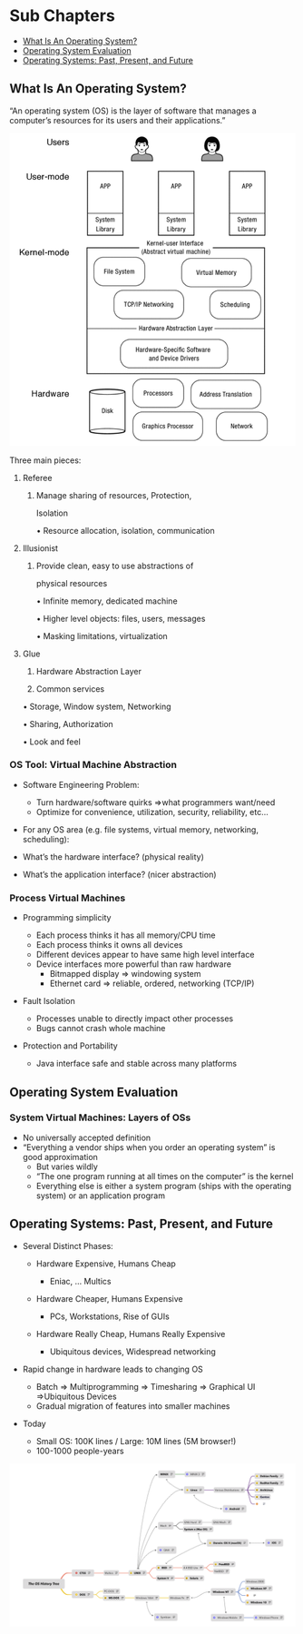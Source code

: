 # Sub Chapters

- [What Is An Operating System?](#what-is-an-operating-system?)
- [Operating System Evaluation](#operating-system-evaluation)
- [Operating Systems: Past, Present, and Future](#operating-systems-past-present-and-future)



## What Is An Operating System?

“An operating system (OS) is the layer of software that manages a computer’s resources for its users and their applications.”



![Abstractopm](Figures/Chapter1/Abstraction.png)

Three main pieces:

1. Referee

   1. Manage sharing of resources, Protection, 

      Isolation

      • Resource allocation, isolation, communication

2. Illusionist

   1. Provide clean, easy to use abstractions of 

      physical resources

      • Infinite memory, dedicated machine

      • Higher level objects: files, users, messages

      • Masking limitations, virtualization

3. Glue

   1. Hardware Abstraction Layer

   2.  Common services

      • Storage, Window system, Networking

      • Sharing, Authorization

      • Look and feel

### OS Tool: Virtual Machine Abstraction

- Software Engineering Problem: 
  - Turn hardware/software quirks ⇒what programmers want/need
  - Optimize for convenience, utilization, security, reliability, etc…

-  For any OS area (e.g. file systems, virtual memory, networking, scheduling):
  - What’s the hardware interface? (physical reality)
  - What’s the application interface? (nicer abstraction)

### Process Virtual Machines

- Programming simplicity
  - Each process thinks it has all memory/CPU time
  - Each process thinks it owns all devices
  - Different devices appear to have same high level interface
  - Device interfaces more powerful than raw hardware
    - Bitmapped display ⇒ windowing system
    - Ethernet card ⇒ reliable, ordered, networking (TCP/IP)

- Fault Isolation
  - Processes unable to directly impact other processes
  - Bugs cannot crash whole machine

- Protection and Portability
  - Java interface safe and stable across many platforms

## Operating System Evaluation

### System Virtual Machines: Layers of OSs

- No universally accepted definition
- “Everything a vendor ships when you order an operating system” is good approximation
  - But varies wildly
  - “The one program running at all times on the computer” is the kernel
  - Everything else is either a system program (ships with the operating system) or an application program



## Operating Systems: Past, Present, and Future

- Several Distinct Phases:

  - Hardware Expensive, Humans Cheap 
    - Eniac, … Multics
  - Hardware Cheaper, Humans Expensive 
    - PCs, Workstations, Rise of GUIs

  - Hardware Really Cheap, Humans Really Expensive 
    - Ubiquitous devices, Widespread networking

- Rapid change in hardware leads to changing OS
  - Batch ⇒ Multiprogramming ⇒ Timesharing ⇒ Graphical UI ⇒Ubiquitous Devices
  - Gradual migration of features into smaller machines

- Today
  - Small OS: 100K lines / Large: 10M lines (5M browser!)
  - 100-1000 people-years

![History](Figures/Chapter1/HIstory.png)